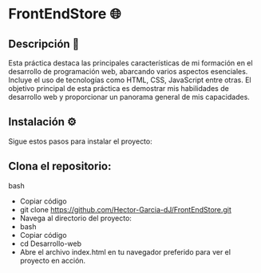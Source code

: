# FrontEndStore 🌐 

## Descripción 📄 
Esta práctica destaca las principales características de mi formación en el desarrollo de programación web, abarcando varios aspectos esenciales. 
Incluye el uso de tecnologías como HTML, CSS, JavaScript entre otras. El objetivo principal de esta práctica es demostrar mis habilidades de desarrollo web y
proporcionar un panorama general de mis capacidades.

## Instalación ⚙️
Sigue estos pasos para instalar el proyecto:

## Clona el repositorio:
bash
- Copiar código
- git clone https://github.com/Hector-Garcia-dJ/FrontEndStore.git
- Navega al directorio del proyecto:
- bash
- Copiar código
- cd Desarrollo-web
- Abre el archivo index.html en tu navegador preferido para ver el proyecto en acción.
